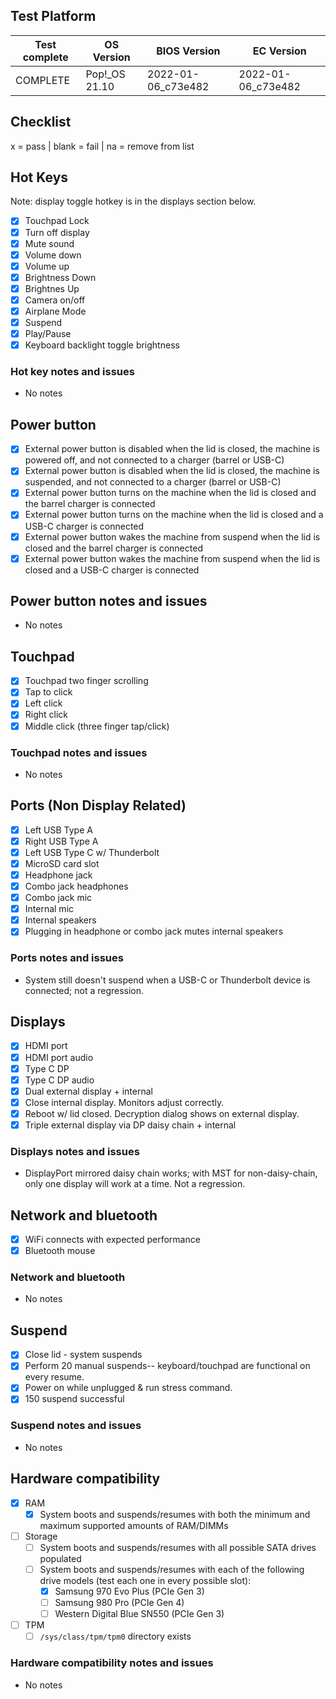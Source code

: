 ## Test Platform

| Test complete | OS Version     | BIOS Version       | EC Version         |
| ------------- | -------------- | ------------------ | ------------------ |
| COMPLETE      | Pop!\_OS 21.10 | 2022-01-06_c73e482 | 2022-01-06_c73e482 |

## Checklist
x = pass | blank = fail | na = remove from list

## Hot Keys

Note: display toggle hotkey is in the displays section below.

- [X] Touchpad Lock
- [X] Turn off display
- [X] Mute sound
- [X] Volume down
- [X] Volume up
- [X] Brightness Down
- [X] Brightnes Up
- [X] Camera on/off
- [X] Airplane Mode
- [X] Suspend
- [X] Play/Pause
- [X] Keyboard backlight toggle brightness

### Hot key notes and issues

- No notes

## Power button

- [X] External power button is disabled when the lid is closed, the machine is powered off, and not connected to a charger (barrel or USB-C)
- [X] External power button is disabled when the lid is closed, the machine is suspended, and not connected to a charger (barrel or USB-C)
- [X] External power button turns on the machine when the lid is closed and the barrel charger is connected
- [X] External power button turns on the machine when the lid is closed and a USB-C charger is connected
- [X] External power button wakes the machine from suspend when the lid is closed and the barrel charger is connected
- [X] External power button wakes the machine from suspend when the lid is closed and a USB-C charger is connected

## Power button notes and issues

- No notes

## Touchpad

- [X] Touchpad two finger scrolling
- [X] Tap to click
- [X] Left click
- [X] Right click
- [X] Middle click (three finger tap/click)

### Touchpad notes and issues

- No notes

## Ports (Non Display Related)

- [X] Left USB Type A
- [X] Right USB Type A
- [X] Left USB Type C w/ Thunderbolt
- [X] MicroSD card slot
- [X] Headphone jack
- [X] Combo jack headphones
- [X] Combo jack mic
- [X] Internal mic
- [X] Internal speakers
- [X] Plugging in headphone or combo jack mutes internal speakers

### Ports notes and issues

- System still doesn't suspend when a USB-C or Thunderbolt device is connected; not a regression.

## Displays

- [X] HDMI port
- [X] HDMI port audio
- [X] Type C DP
- [X] Type C DP audio
- [X] Dual external display + internal
- [X] Close internal display. Monitors adjust correctly.
- [X] Reboot w/ lid closed. Decryption dialog shows on external display.
- [X] Triple external display via DP daisy chain + internal

### Displays notes and issues

- DisplayPort mirrored daisy chain works; with MST for non-daisy-chain, only one display will work at a time. Not a regression.

## Network and bluetooth

- [X] WiFi connects with expected performance
- [X] Bluetooth mouse

### Network and bluetooth

- No notes

## Suspend

- [X] Close lid - system suspends
- [X] Perform 20 manual suspends-- keyboard/touchpad are functional on every resume.
- [X] Power on while unplugged & run stress command.
- [X] 150 suspend successful

### Suspend notes and issues

- No notes

## Hardware compatibility

- [X] RAM
    - [X] System boots and suspends/resumes with both the minimum and maximum supported amounts of RAM/DIMMs
- [ ] Storage
    - [ ] System boots and suspends/resumes with all possible SATA drives populated
    - [ ] System boots and suspends/resumes with each of the following drive models (test each one in every possible slot):
        - [X] Samsung 970 Evo Plus (PCIe Gen 3)
        - [ ] Samsung 980 Pro (PCIe Gen 4)
        - [ ] Western Digital Blue SN550 (PCIe Gen 3)
- [ ] TPM
    - [ ] `/sys/class/tpm/tpm0` directory exists

### Hardware compatibility notes and issues

- No notes
